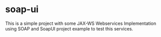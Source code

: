 # soap-ui

This is a simple project with some JAX-WS Webservices Implementation using SOAP and SoapUI project example to test this services.